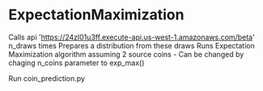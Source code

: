 # ExpectationMaximization

Calls api 'https://24zl01u3ff.execute-api.us-west-1.amazonaws.com/beta' n_draws times
Prepares a distribution from these draws
Runs Expectation Maximization algorithm assuming 2 source coins - Can be changed by chaging n_coins parameter to exp_max()

Run coin_prediction.py